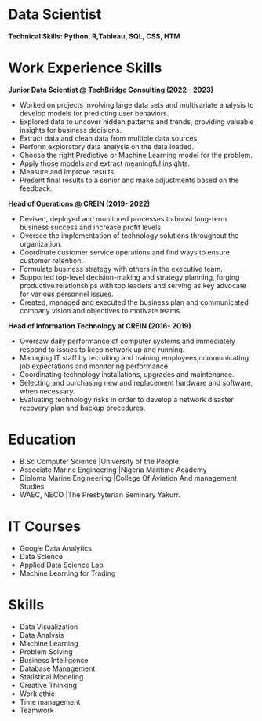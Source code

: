 # Data Scientist
**Technical Skills: Python, R,Tableau, SQL, CSS, HTM**

# Work Experience Skills
**Junior Data Scientist @ TechBridge Consulting (2022 - 2023)** 
- Worked on projects involving large data sets and multivariate analysis to develop models for predicting user behaviors.
- Explored data to uncover hidden patterns and trends, providing valuable insights for business decisions.
- Extract data and clean data from multiple data sources.
- Perform exploratory data analysis on the data loaded.
- Choose the right Predictive or Machine Learning model for the problem.
- Apply those models and extract meaningful insights.
- Measure and improve results
- Present final results to a senior and make adjustments based on the feedback.

**Head of Operations @ CREIN (2019- 2022)**
- Devised, deployed and monitored processes to boost long-term business success and increase profit levels.
- Oversee the implementation of technology solutions throughout the organization.
- Coordinate customer service operations and find ways to ensure customer retention.
- Formulate business strategy with others in the executive team.
- Supported top-level decision-making and strategy planning, forging productive relationships with top leaders and serving as key
  advocate for various personnel issues.
- Created, managed and executed the business plan and communicated company vision and objectives to motivate teams.

**Head of Information Technology at CREIN (2016- 2019)**
- Oversaw daily performance of computer systems and immediately respond to issues to keep network up and running. 
- Managing IT staff by recruiting and training employees,communicating job expectations and monitoring performance. 
- Coordinating technology installations, upgrades and maintenance.
- Selecting and purchasing new and replacement hardware and software, when necessary. 
- Evaluating technology risks in order to develop a network disaster recovery plan and backup procedures.

# Education
- B.Sc Computer Science |University of the People
- Associate Marine Engineering |Nigeria Maritime Academy
- Diploma Marine Engineering |College Of Aviation And management Studies
- WAEC, NECO |The Presbyterian Seminary Yakurr.

# IT Courses
- Google Data Analytics
- Data Science
- Applied Data Science Lab
- Machine Learning for Trading

# Skills
- Data Visualization
- Data Analysis
- Machine Learning
- Problem Solving
- Business Intelligence
- Database Management
- Statistical Modeling
- Creative Thinking
- Work ethic
- Time management
- Teamwork



